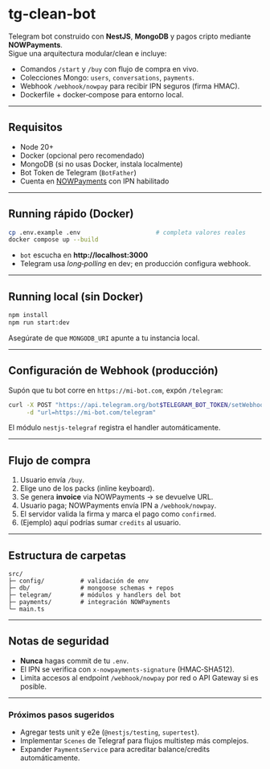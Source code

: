 # tg-clean-bot

Telegram bot construido con **NestJS**, **MongoDB** y pagos cripto mediante **NOWPayments**.  
Sigue una arquitectura modular/clean e incluye:

* Comandos `/start` y `/buy` con flujo de compra en vivo.
* Colecciones Mongo: `users`, `conversations`, `payments`.
* Webhook `/webhook/nowpay` para recibir IPN seguros (firma HMAC).
* Dockerfile + docker‑compose para entorno local.

---

## Requisitos

* Node 20+
* Docker (opcional pero recomendado)
* MongoDB (si no usas Docker, instala localmente)
* Bot Token de Telegram (`BotFather`)
* Cuenta en [NOWPayments](https://nowpayments.io/) con IPN habilitado

---

## Running rápido (Docker)

```bash
cp .env.example .env                     # completa valores reales
docker compose up --build
```

* `bot` escucha en **http://localhost:3000**  
* Telegram usa *long‑polling* en dev; en producción configura webhook.

---

## Running local (sin Docker)

```bash
npm install
npm run start:dev
```

Asegúrate de que `MONGODB_URI` apunte a tu instancia local.

---

## Configuración de Webhook (producción)

Supón que tu bot corre en `https://mi-bot.com`, expón `/telegram`:

```bash
curl -X POST "https://api.telegram.org/bot$TELEGRAM_BOT_TOKEN/setWebhook" \
     -d "url=https://mi-bot.com/telegram"
```

El módulo `nestjs-telegraf` registra el handler automáticamente.

---

## Flujo de compra

1. Usuario envía `/buy`.
2. Elige uno de los packs (inline keyboard).
3. Se genera **invoice** via NOWPayments → se devuelve URL.
4. Usuario paga; NOWPayments envía IPN a `/webhook/nowpay`.
5. El servidor valida la firma y marca el pago como `confirmed`.
6. (Ejemplo) aquí podrías sumar `credits` al usuario.

---

## Estructura de carpetas

```
src/
├─ config/          # validación de env
├─ db/              # mongoose schemas + repos
├─ telegram/        # módulos y handlers del bot
├─ payments/        # integración NOWPayments
└─ main.ts
```

---

## Notas de seguridad

* **Nunca** hagas commit de tu `.env`.
* El IPN se verifica con `x-nowpayments-signature` (HMAC‑SHA512).
* Limita accesos al endpoint `/webhook/nowpay` por red o API Gateway si es posible.

---

### Próximos pasos sugeridos

* Agregar tests unit y e2e (`@nestjs/testing`, `supertest`).
* Implementar `Scenes` de Telegraf para flujos multistep más complejos.
* Expander `PaymentsService` para acreditar balance/credits automáticamente.
